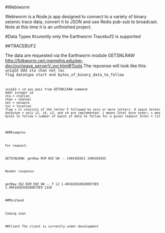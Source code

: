 #Webiworm

Webiworm is a Node.js app designed to connect to a variety of binary seismic trace data, convert it to JSON and use Redis pub-sub to broadcast. Note at this time it is an unfinished project. 


#Data Types
#curently only the Earthworm Tracebuf2 is supported

##TRACEBUF2

The data are requested via the Earthworm module GETSNLRAW http://folkworm.ceri.memphis.edu/ew-doc/ovr/wave_serverV_ovr.html#Tools
The reposnse will look like this:
<code> uniqId ddd sta chan net loc flag datatype start end bytes_of_binary_data_to_follow  <code>


<pre>
uniqId = id you pass from GETSNCLRAW command
ddd= integer id
sta = station 
chan = channel
net = network
loc = location
flag = it consists of the letter F followed by zero or more letters. A space terminates the flags. The bare letter F by itself means that the requested data was returned; there may be gaps in the data but it is up to the client to detect those. Currently "FR", "FL", and "FG" are implemented to indicate that the request totally missed the tank. "FL" means that the requested interval was before anything in the tank; "FR" means the requested interval was after anything in the tank. "FG" is used to indicate that the requested interval fell wholy within a gap in the tank.
dataytpe = only i2, i4, s2, and s4 are implemented. i means Intel byte order; s means Sparc byte order; 2 and 4 meaning two- four-byte signed integer.
bytes to follow = number of byest of data to follow for a given request Intel = little Endian
</pre>

###Examples

For request:

GETSCNLRAW: getRaw RCM EHZ UW -- 1404165651 1404165655 

Header response:

getRaw 362 RCM EHZ UW -- F i2 1.4041656508200073E9 1.4041656558200073E9 1320

##MiniSeed

Coming soon


##Client
The client is currently under development